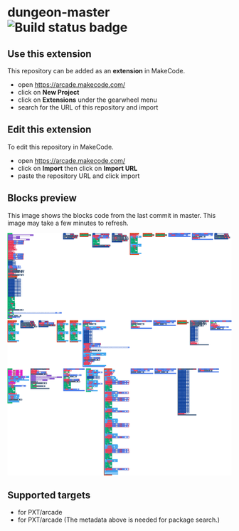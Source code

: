 # dungeon-master ![Build status badge](https://github.com/nradnor/dungeon-master/workflows/MakeCode/badge.svg)



## Use this extension

This repository can be added as an **extension** in MakeCode.

* open https://arcade.makecode.com/
* click on **New Project**
* click on **Extensions** under the gearwheel menu
* search for the URL of this repository and import

## Edit this extension

To edit this repository in MakeCode.

* open https://arcade.makecode.com/
* click on **Import** then click on **Import URL**
* paste the repository URL and click import

## Blocks preview

This image shows the blocks code from the last commit in master.
This image may take a few minutes to refresh.

![A rendered view of the blocks](https://github.com/nradnor/dungeon-master/raw/master/.makecode/blocks.png)

## Supported targets

* for PXT/arcade
* for PXT/arcade
(The metadata above is needed for package search.)

